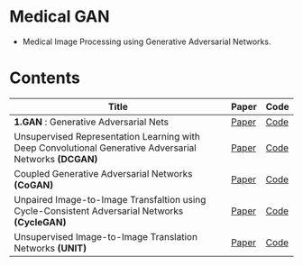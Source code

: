 # Medical GAN

* Medical Image Processing using Generative Adversarial Networks.

# Contents

| Title                                                        | Paper           | Code            |
| ------------------------------------------------------------ | --------------- | --------------- |
| **1.GAN** : Generative Adversarial Nets | [Paper](https://arxiv.org/abs/1406.2661) | [Code](code/1_GAN)     |
| Unsupervised Representation Learning with Deep Convolutional Generative Adversarial Networks **(DCGAN)**| [Paper](https://arxiv.org/abs/1511.06434) |[Code](code/2_DCGAN)   |
| Coupled Generative Adversarial Networks **(CoGAN)** | [Paper](https://arxiv.org/abs/1606.07536) | [Code](code/3_CoGAN)     |
| Unpaired Image-to-Image Transfaltion using Cycle-Consistent Adversarial Networks **(CycleGAN)**| [Paper](https://arxiv.org/abs/1703.10593) |[Code](code/4_CycleGAN)   |
| Unsupervised Image-to-Image Translation Networks **(UNIT)**| [Paper](https://arxiv.org/abs/1703.00848) |[Code](code/5_UNIT)   |
